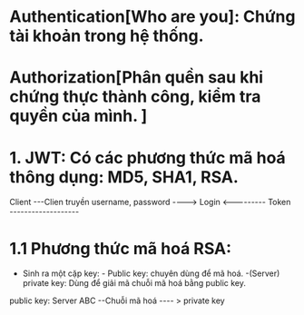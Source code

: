 # Authentication[Who are you]: Chứng tài khoản trong hệ thống. 
# Authorization[Phân quền sau khi chứng thực thành công, kiểm tra quyền của mình. ]

# 1. JWT: Có các phương thức mã hoá thông dụng: MD5, SHA1, RSA.
Client ---Clien truyền username, password ---->  Login
        <--------- Token -------------------
# 1.1 Phương thức mã hoá RSA:
- Sinh ra một cặp key:
        - Public key: chuyên dùng để mã hoá.
        -(Server) private key: Dùng để giải mã chuỗi mã hoá bằng public key.
        
public key:                                         Server
        ABC           --Chuỗi mã hoá ---- >       private key